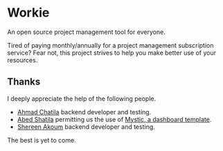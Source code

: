 # Workie

An open source project management tool for everyone.

Tired of paying monthly/annually for a project management subscription service? Fear not, this project strives to help you make better use of your resources.


## Thanks

I deeply appreciate the help of the following people.

- [Ahmad Chatila](https://github.com/ahmadnchatila) backend developer and testing.
- [Abed Shatila](https://github.com/AbedShatila) permitting us the use of [Mystic, a dashboard template](https://themeforest.net/item/mystic-multipurpose-bootstrap-4-admin-dashboard/23392606).
- [Shereen Akoum](https://github.com/ShereenAkoum) backend developer and testing.



The best is yet to come.
